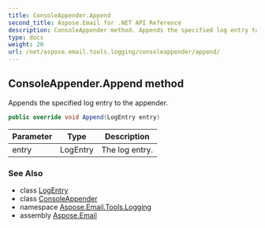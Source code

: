 ```yaml
---
title: ConsoleAppender.Append
second_title: Aspose.Email for .NET API Reference
description: ConsoleAppender method. Appends the specified log entry to the appender
type: docs
weight: 20
url: /net/aspose.email.tools.logging/consoleappender/append/
---
```

## ConsoleAppender.Append method

Appends the specified log entry to the appender.

```csharp
public override void Append(LogEntry entry)
```

| Parameter | Type | Description |
| --- | --- | --- |
| entry | LogEntry | The log entry. |

### See Also

* class [LogEntry](../../logentry/)
* class [ConsoleAppender](../)
* namespace [Aspose.Email.Tools.Logging](../../consoleappender/)
* assembly [Aspose.Email](../../../)


